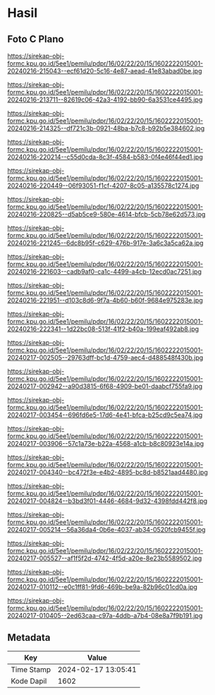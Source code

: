 # Hasil

## Foto C Plano

https://sirekap-obj-formc.kpu.go.id/5ee1/pemilu/pdpr/16/02/22/20/15/1602222015001-20240216-215043--ecf61d20-5c16-4e87-aead-41e83abad0be.jpg

https://sirekap-obj-formc.kpu.go.id/5ee1/pemilu/pdpr/16/02/22/20/15/1602222015001-20240216-213711--82619c06-42a3-4192-bb90-6a3531ce4495.jpg

https://sirekap-obj-formc.kpu.go.id/5ee1/pemilu/pdpr/16/02/22/20/15/1602222015001-20240216-214325--df721c3b-0921-48ba-b7c8-b92b5e384602.jpg

https://sirekap-obj-formc.kpu.go.id/5ee1/pemilu/pdpr/16/02/22/20/15/1602222015001-20240216-220214--c55d0cda-8c3f-4584-b583-0f4e46f44ed1.jpg

https://sirekap-obj-formc.kpu.go.id/5ee1/pemilu/pdpr/16/02/22/20/15/1602222015001-20240216-220449--06f93051-f1cf-4207-8c05-a135578c1274.jpg

https://sirekap-obj-formc.kpu.go.id/5ee1/pemilu/pdpr/16/02/22/20/15/1602222015001-20240216-220825--d5ab5ce9-580e-4614-bfcb-5cb78e62d573.jpg

https://sirekap-obj-formc.kpu.go.id/5ee1/pemilu/pdpr/16/02/22/20/15/1602222015001-20240216-221245--6dc8b95f-c629-476b-917e-3a6c3a5ca62a.jpg

https://sirekap-obj-formc.kpu.go.id/5ee1/pemilu/pdpr/16/02/22/20/15/1602222015001-20240216-221603--cadb9af0-ca1c-4499-a4cb-12ecd0ac7251.jpg

https://sirekap-obj-formc.kpu.go.id/5ee1/pemilu/pdpr/16/02/22/20/15/1602222015001-20240216-221951--d103c8d6-9f7a-4b60-b60f-9684e975283e.jpg

https://sirekap-obj-formc.kpu.go.id/5ee1/pemilu/pdpr/16/02/22/20/15/1602222015001-20240216-222341--1d22bc08-513f-41f2-b40a-199eaf492ab8.jpg

https://sirekap-obj-formc.kpu.go.id/5ee1/pemilu/pdpr/16/02/22/20/15/1602222015001-20240217-002505--29763dff-bc1d-4759-aec4-d488548f430b.jpg

https://sirekap-obj-formc.kpu.go.id/5ee1/pemilu/pdpr/16/02/22/20/15/1602222015001-20240217-002942--a90d3815-6f68-4909-be01-daabcf755fa9.jpg

https://sirekap-obj-formc.kpu.go.id/5ee1/pemilu/pdpr/16/02/22/20/15/1602222015001-20240217-003454--696fd6e5-17d6-4e41-bfca-b25cd9c5ea74.jpg

https://sirekap-obj-formc.kpu.go.id/5ee1/pemilu/pdpr/16/02/22/20/15/1602222015001-20240217-003906--57c1a73e-b22a-4568-a1cb-b8c80923e14a.jpg

https://sirekap-obj-formc.kpu.go.id/5ee1/pemilu/pdpr/16/02/22/20/15/1602222015001-20240217-004340--bc472f3e-e4b2-4895-bc8d-b8521aad4480.jpg

https://sirekap-obj-formc.kpu.go.id/5ee1/pemilu/pdpr/16/02/22/20/15/1602222015001-20240217-004824--b3bd3f01-4446-4684-9d32-4398fdd442f8.jpg

https://sirekap-obj-formc.kpu.go.id/5ee1/pemilu/pdpr/16/02/22/20/15/1602222015001-20240217-005214--56a36da4-0b6e-4037-ab34-0520fcb9455f.jpg

https://sirekap-obj-formc.kpu.go.id/5ee1/pemilu/pdpr/16/02/22/20/15/1602222015001-20240217-005527--af1f5f2d-4742-4f5d-a20e-8e23b5589502.jpg

https://sirekap-obj-formc.kpu.go.id/5ee1/pemilu/pdpr/16/02/22/20/15/1602222015001-20240217-010112--e0c1ff81-9fd6-469b-be9a-82b96c01cd0a.jpg

https://sirekap-obj-formc.kpu.go.id/5ee1/pemilu/pdpr/16/02/22/20/15/1602222015001-20240217-010405--2ed63caa-c97a-4ddb-a7b4-08e8a7f9b191.jpg


## Metadata

| Key        | Value               |
| ---------- | ------------------- |
| Time Stamp | 2024-02-17 13:05:41 |
| Kode Dapil | 1602                |



